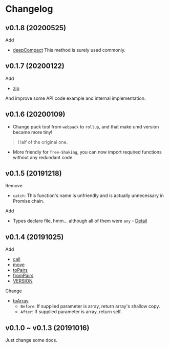 # Changelog

## v0.1.8 (20200525)

Add 

- [deepCompact](./src/deepCompact.js) This method is surely used commonly.

## v0.1.7 (20200122)

Add

- [zip](./src/zip.js)

And improve some API code example and internal implementation.

## v0.1.6 (20200109)

- Change pack tool from `webpack` to `rollup`,
and that make umd version became more tiny! 

> Half of the original one.

- More friendly for `Tree-Shaking`, you can now import required functions without any redundant code.

## v0.1.5 (20191218)

Remove

- `catch`: This function's name is unfriendly and is actually unnecessary in Promise chain.

Add

- Types declare file, hmm... although all of them were `any` - [Detail](./types/index.d.ts)

## v0.1.4 (20191025)

Add 

- [call](./src/call.js)
- [move](./src/move.js)
- [toPairs](./src/toPairs.js)
- [fromPairs](./src/fromPairs.js)
- [VERSION](./src/VERSION.js)

Change

- [toArray](./src/toArray.js) 
  - `Before`: If supplied parameter is array, return array's shallow copy.
  - `After`: If supplied parameter is array, return self.

## v0.1.0 ~ v0.1.3 (20191016)

Just change some docs.